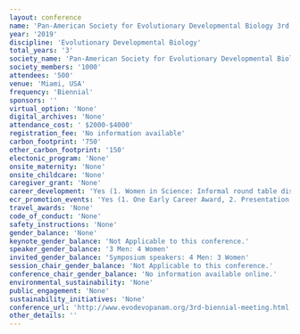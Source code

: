 ```yaml
---
layout: conference 
name: 'Pan-American Society for Evolutionary Developmental Biology 3rd Biennial Meeting'
year: '2019'
discipline: 'Evolutionary Developmental Biology'
total_years: '3'
society_name: 'Pan-American Society for Evolutionary Developmental Biology '
society_members: '1000'
attendees: '500'
venue: 'Miami, USA'
frequency: 'Biennial'
sponsors: ''
virtual_option: 'None'
digital_archives: 'None'
attendance_cost: ' $2000-$4000'
registration_fee: 'No information available'
carbon_footprint: '750'
other_carbon_footprint: '150'
electonic_program: 'None'
onsite_maternity: 'None'
onsite_childcare: 'None'
caregiver_grant: 'None'
career_development: 'Yes (1. Women in Science: Informal round table discussion on strategies for developing your career, and to encourage networking and support one another.  No need to pre-register, just drop by.    2. Latin American: Organizer: Federico Brown - Meet informally to encourage collegiality and discuss any areas of concern within Evo-Devo in Latin-America.  No need to pre-register, just drop by.     3. LGBTQ+: Organizers: Sofia Casasa & Tamara Franz-Odendaal - An informal discussion to share experiences, discuss any areas of concern and to support self-identified LGBTQ+ people in the Evo-Devo field.  No need to pre-register, just drop by.    4. Persons of color: Meet informally to share experiences, discuss any areas of concern and to support self-identified people of colour in the Evo-Devo field. No need to pre-register, just drop by.)'
ecr_promotion_events: 'Yes (1. One Early Career Award, 2. Presentation Awards: Two Undergraduate Poster Presentations Two Graduate Poster Presentations Two Graduate Oral Presentations Three Postdoctoral Poster Presentations Two Postdoctoral Oral Presentations) '
travel_awards: 'None'
code_of_conduct: 'None'
safety_instructions: 'None'
gender_balance: 'None'
keynote_gender_balance: 'Not Applicable to this conference.'
speaker_gender_balance: '3 Men: 4 Women'
invited_gender_balance: 'Symposium speakers: 4 Men: 3 Women'
session_chair_gender_balance: 'Not Applicable to this conference.'
conference_chair_gender_balance: 'No information available online.'
environmental_sustainability: 'None'
public_engagement: 'None'
sustainability_initiatives: 'None'
conference_url: 'http://www.evodevopanam.org/3rd-biennial-meeting.html'
other_details: ''
---
```

